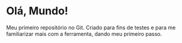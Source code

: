 # Olá, Mundo!
 Meu primeiro repositório no Git.
 Criado para fins de testes e para me familiarizar mais com a ferramenta, dando meu primeiro passo.